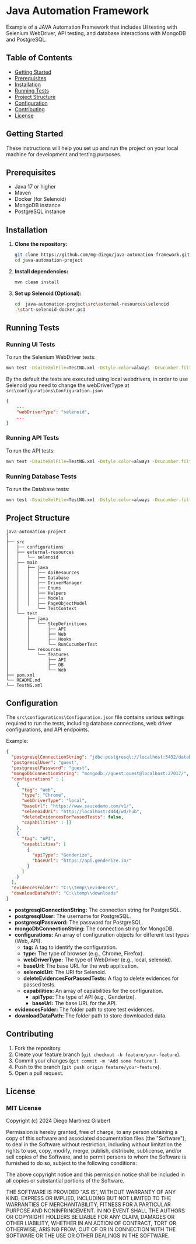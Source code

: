 # Java Automation Framework

Example of a JAVA Automation Framework that includes UI testing with Selenium WebDriver, API testing, and database interactions with MongoDB and PostgreSQL.

## Table of Contents

- [Getting Started](#getting-started)
- [Prerequisites](#prerequisites)
- [Installation](#installation)
- [Running Tests](#running-tests)
- [Project Structure](#project-structure)
- [Configuration](#configuration)
- [Contributing](#contributing)
- [License](#license)

## Getting Started

These instructions will help you set up and run the project on your local machine for development and testing purposes.

## Prerequisites

- Java 17 or higher
- Maven
- Docker (for Selenoid)
- MongoDB instance
- PostgreSQL instance

## Installation

1. **Clone the repository:**

    ```sh
    git clone https://github.com/mg-diego/java-automation-framework.git
    cd java-automation-project
    ```

2. **Install dependencies:**

    ```sh
    mvn clean install
    ```

3. **Set up Selenoid (Optional):**

    ```sh
    cd  java-automation-project\src\external-resources\selenoid
    .\start-selenoid-docker.ps1
    ```

## Running Tests

### Running UI Tests

To run the Selenium WebDriver tests:

```sh
mvn test -DsuiteXmlFile=TestNG.xml -Dstyle.color=always -Dcucumber.filter.tags="@WEB"
```

By the default the tests are executed using local webdrivers, in order to use Selenoid you need to change the webDriverType at ```src\configurations\Configuration.json```

```json
{
    ...
    "webDriverType": "selenoid",
    ...
}
```

### Running API Tests

To run the API tests:

```sh
mvn test -DsuiteXmlFile=TestNG.xml -Dstyle.color=always -Dcucumber.filter.tags="@API"
```

### Running Database Tests

To run the Database tests:

```sh
mvn test -DsuiteXmlFile=TestNG.xml -Dstyle.color=always -Dcucumber.filter.tags="@DB"
```

## Project Structure
```log
java-automation-project
│
├── src
│   ├── configurations
│   ├── external-resources
│   │   └── selenoid
│   ├── main
│   │   ├── java
│   │   │   ├── ApiResources
│   │   │   ├── Database
│   │   │   ├── DriverManager
│   │   │   ├── Enums
│   │   │   ├── Helpers
│   │   │   ├── Models
│   │   │   ├── PageObjectModel
│   │       └── TestContext
│   └── test
│       ├── java
│       │   └── StepDefinitions
│       │       ├── API
│       │       ├── Web
│       │       ├── Hooks
│       │       └── RunCucumberTest
│       └── resources
│           └── features
│               ├── API
│               ├── DB
│               └── Web
├── pom.xml
└── README.md
└── TestNG.xml
```


## Configuration
The ```src\configurations\Configuration.json``` file contains various settings required to run the tests, including database connections, web driver configurations, and API endpoints.

Example:
```json
{
  "postgresqlConnectionString": "jdbc:postgresql://localhost:5432/database",
  "postgresqlUser": "guest",
  "postgresqlPassword": "guest",
  "mongoDbConnectionString": "mongodb://guest:guest@localhost:27017/",
  "configurations" : [
    {
      "tag": "Web",
      "type": "Chrome",
      "webDriverType": "local",
      "baseUrl": "https://www.saucedemo.com/v1/",
      "selenoidUri": "http://localhost:4444/wd/hub",
      "deleteEvidencesForPassedTests": false,
      "capabilities" : []
    },
    {
      "tag": "API",
      "capabilities": [
        {
          "apiType": "Genderize",
          "baseUrl": "https://api.genderize.io/"
        }
      ]
    }
  ],
  "evidencesFolder": "C:\\temp\\evidences",
  "downloadDataPath": "C:\\temp\\downloads"
}
```


- **postgresqlConnectionString:** The connection string for PostgreSQL.
- **postgresqlUser:** The username for PostgreSQL.
- **postgresqlPassword:** The password for PostgreSQL.
- **mongoDbConnectionString:** The connection string for MongoDB.
- **configurations:** An array of configuration objects for different test types (Web, API).
  - **tag:** A tag to identify the configuration.
  - **type:** The type of browser (e.g., Chrome, Firefox).
  - **webDriverType:** The type of WebDriver (e.g., local, selenoid).
  - **baseUrl:** The base URL for the web application.
  - **selenoidUri:** The URI for Selenoid.
  - **deleteEvidencesForPassedTests:** A flag to delete evidences for passed tests.
  - **capabilities:** An array of capabilities for the configuration.
    - **apiType:** The type of API (e.g., Genderize).
    - **baseUrl:** The base URL for the API.
- **evidencesFolder:** The folder path to store test evidences.
- **downloadDataPath:** The folder path to store downloaded data.


## Contributing
1. Fork the repository.
2. Create your feature branch (```git checkout -b feature/your-feature```).
3. Commit your changes (```git commit -m 'Add some feature'```).
4. Push to the branch (```git push origin feature/your-feature```).
5. Open a pull request.

## License
### MIT License

Copyright (c) 2024 Diego Martínez Gilabert

Permission is hereby granted, free of charge, to any person obtaining a copy
of this software and associated documentation files (the "Software"), to deal
in the Software without restriction, including without limitation the rights
to use, copy, modify, merge, publish, distribute, sublicense, and/or sell
copies of the Software, and to permit persons to whom the Software is
furnished to do so, subject to the following conditions:

The above copyright notice and this permission notice shall be included in all
copies or substantial portions of the Software.

THE SOFTWARE IS PROVIDED "AS IS", WITHOUT WARRANTY OF ANY KIND, EXPRESS OR
IMPLIED, INCLUDING BUT NOT LIMITED TO THE WARRANTIES OF MERCHANTABILITY,
FITNESS FOR A PARTICULAR PURPOSE AND NONINFRINGEMENT. IN NO EVENT SHALL THE
AUTHORS OR COPYRIGHT HOLDERS BE LIABLE FOR ANY CLAIM, DAMAGES OR OTHER
LIABILITY, WHETHER IN AN ACTION OF CONTRACT, TORT OR OTHERWISE, ARISING FROM,
OUT OF OR IN CONNECTION WITH THE SOFTWARE OR THE USE OR OTHER DEALINGS IN THE
SOFTWARE.